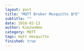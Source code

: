```yaml
---
layout: post
title: "MQTT Broker Mosquitto 분석"
subtitle: ""
date: 2018-02-13
author: KimJunHee
category: MQTT
tags: mqtt mosquitto
finished: true
---
```


##
